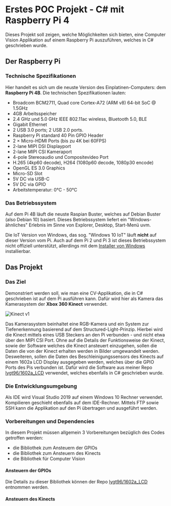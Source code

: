 # Erstes POC Projekt - C# mit Raspberry Pi 4
Dieses Projekt soll zeigen, welche Möglichkeiten sich bieten, eine Computer Vision Applikation auf einem Raspberry Pi auszuführen, welches in C# geschrieben wurde.

## Der Raspberry Pi
### Technische Spezifikationen
Hier handelt es sich um die neuste Version des Einplatinen-Computers: dem **Raspberry Pi 4B**. Die technischen Spezifikationen lauten:

* Broadcom BCM2711, Quad core Cortex-A72 (ARM v8) 64-bit SoC @ 1.5GHz
* 4GB Arbeitsspeicher
* 2.4 GHz und 5.0 GHz IEEE 802.11ac wireless, Bluetooth 5.0, BLE
* Gigabit Ethernet
* 2 USB 3.0 ports; 2 USB 2.0 ports.
* Raspberry Pi standard 40 Pin GPIO Header
* 2 × Micro-HDMI Ports (bis zu 4K bei 60FPS)
* 2-lane MIPI DSI Displayport
* 2-lane MIPI CSI Kameraport
* 4-pole Stereoaudio und Compositevideo Port
* H.265 (4kp60 decode), H264 (1080p60 decode, 1080p30 encode)
* OpenGL ES 3.0 Graphics
* Micro-SD Slot
* 5V DC via USB-C
* 5V DC via GPIO
* Arbeitstemperatur: 0°C - 50°C

### Das Betriebssystem
Auf dem Pi 4B läuft die neuste Raspian Buster, welches auf Debian Buster (also Debian 10) basiert. Dieses Betriebssystem liefert ein "Windows-ähnliches"
Erlebnis im Sinne von Explorer, Desktop, Start-Menü uvm.

Die IoT Version von Windows, das sog. "Windows 10 IoT" läuft **nicht** auf dieser Version vom Pi. Auch auf dem Pi 2 und Pi 3 ist dieses Betriebssystem
nicht offiziell unterstützt, allerdings mit dem [Installer von Windows](https://docs.microsoft.com/de-de/windows/iot-core/downloads) installierbar.

## Das Projekt
### Das Ziel
Demonstriert werden soll, wie man eine CV-Applikation, die in C# geschrieben ist auf dem Pi ausführen kann. Dafür wird hier
als Kamera das Kamerasystem der **Xbox 360 Kinect** verwendet.

![](https://static-de.gamestop.de/images/products/235803/3max.jpg "Kinect v1")

Das Kamerasystem beinhaltet eine RGB-Kamera und ein System zur Tiefenerkennung basierend auf dem Structured-Light-Prinzip. 
Hierbei wird die Kinect mittels eines USB Steckers an den Pi verbunden - und nicht etwa über den MIPI CSI Port. 
Ohne auf die Details der Funktionsweise der Kinect, sowie der Software welches die Kinect ansteuert einzugehen, 
sollen die Daten die von der Kinect erhalten werden in Bilder umgewandelt werden.
Desweiteren, sollen die Daten des Beschleinigungssensors des Kinects auf einem 1602a LCD Display ausgegeben werden, 
welches über die GPIO Ports des Pis verbunden ist. Dafür wird die Software aus meiner 
Repo [lygt96/1602a_LCD](https://github.com/lygt96/1602a_LCD) verwendet, welches ebenfalls in C# geschrieben wurde.

### Die Entwicklungsumgebung
Als IDE wird Visual Studio 2019 auf einem Windows 10 Rechner verwendet. Kompilieren geschieht ebenfalls auf dem IDE-Rechner. 
Mittels FTP sowie SSH kann die Applikation auf den Pi übertragen und ausgeführt werden.

### Vorbereitungen und Dependencies
In diesem Projekt müssen allgemein 3 Vorbereitungen bezüglich des Codes getroffen werden:
* die Bibliothek zum Ansteuern der GPIOs
* die Bibliothek zum Ansteuern des Kinects
* die Bibliothek für Computer Vision

#### Ansteuern der GPIOs
Die Details zu dieser Bibliothek können der Repo [lygt96/1602a_LCD](https://github.com/lygt96/1602a_LCD) entnommen werden.

#### Ansteuern des Kinects
